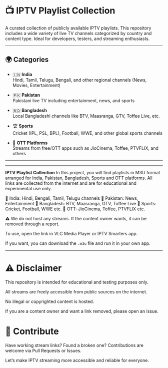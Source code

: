# 📺 IPTV Playlist Collection

A curated collection of publicly available IPTV playlists. This repository includes a wide variety of live TV channels categorized by country and content type. Ideal for developers, testers, and streaming enthusiasts.

---

## 🌍 Categories

- 🇮🇳 **India**  
  Hindi, Tamil, Telugu, Bengali, and other regional channels (News, Movies, Entertainment)

- 🇵🇰 **Pakistan**  
  Pakistani live TV including entertainment, news, and sports

- 🇧🇩 **Bangladesh**  
  Local Bangladeshi channels like BTV, Maasranga, GTV, Toffee Live, etc.

- 🏆 **Sports**  
  Cricket (IPL, PSL, BPL), Football, WWE, and other global sports channels

- 📱 **OTT Platforms**  
  Streams from free/OTT apps such as JioCinema, Toffee, PTVFLIX, and others

---

---


**IPTV Playlist Collection**
In this project, you will find playlists in M3U format arranged for India, Pakistan, Bangladesh, Sports and OTT platforms.
All links are collected from the internet and are for educational and experimental use only.

🔹 India: Hindi, Bengali, Tamil, Telugu channels
🔹 Pakistan: News, Entertainment
🔹 Bangladesh: BTV, Maasranga, GTV, Toffee Live
🔹 Sports: Cricket, Football, WWE etc.
🔹 OTT: JioCinema, Toffee, PTVFLIX etc.

⚠️ We do not host any streams. If the content owner wants, it can be removed through a report.

To use, open the link in VLC Media Player or IPTV Smarters app.

If you want, you can download the `.m3u` file and run it in your own app.

---

# ⚠️ Disclaimer

This repository is intended for educational and testing purposes only.

All streams are freely accessible from public sources on the internet.

No illegal or copyrighted content is hosted.

If you are a content owner and want a link removed, please open an issue.



# 🤝 Contribute

Have working stream links? Found a broken one?
Contributions are welcome via Pull Requests or Issues.

Let’s make IPTV streaming more accessible and reliable for everyone.
